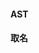 #### AST
<div class="item-row">
    <Item img="../assets/img/item-imgs/astexplorer.png" title="AST Explorer" href="https://astexplorer.net/" />
</div>

#### 取名
<div class="item-row">
    <Item img="../assets/img/item-imgs/codelf.png" title="CODELF" href="https://unbug.github.io/codelf/" />
</div>

